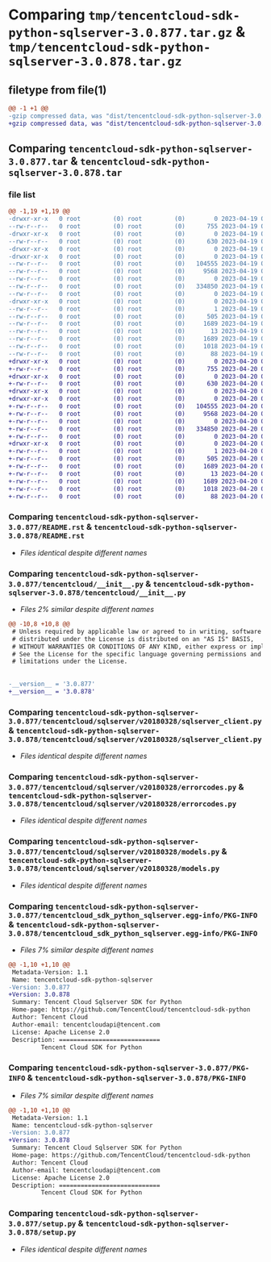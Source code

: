 # Comparing `tmp/tencentcloud-sdk-python-sqlserver-3.0.877.tar.gz` & `tmp/tencentcloud-sdk-python-sqlserver-3.0.878.tar.gz`

## filetype from file(1)

```diff
@@ -1 +1 @@
-gzip compressed data, was "dist/tencentcloud-sdk-python-sqlserver-3.0.877.tar", last modified: Wed Apr 19 09:32:28 2023, max compression
+gzip compressed data, was "dist/tencentcloud-sdk-python-sqlserver-3.0.878.tar", last modified: Thu Apr 20 00:41:45 2023, max compression
```

## Comparing `tencentcloud-sdk-python-sqlserver-3.0.877.tar` & `tencentcloud-sdk-python-sqlserver-3.0.878.tar`

### file list

```diff
@@ -1,19 +1,19 @@
-drwxr-xr-x   0 root         (0) root         (0)        0 2023-04-19 09:32:28.000000 tencentcloud-sdk-python-sqlserver-3.0.877/
--rw-r--r--   0 root         (0) root         (0)      755 2023-04-19 09:32:27.000000 tencentcloud-sdk-python-sqlserver-3.0.877/README.rst
-drwxr-xr-x   0 root         (0) root         (0)        0 2023-04-19 09:32:28.000000 tencentcloud-sdk-python-sqlserver-3.0.877/tencentcloud/
--rw-r--r--   0 root         (0) root         (0)      630 2023-04-19 09:32:27.000000 tencentcloud-sdk-python-sqlserver-3.0.877/tencentcloud/__init__.py
-drwxr-xr-x   0 root         (0) root         (0)        0 2023-04-19 09:32:28.000000 tencentcloud-sdk-python-sqlserver-3.0.877/tencentcloud/sqlserver/
-drwxr-xr-x   0 root         (0) root         (0)        0 2023-04-19 09:32:28.000000 tencentcloud-sdk-python-sqlserver-3.0.877/tencentcloud/sqlserver/v20180328/
--rw-r--r--   0 root         (0) root         (0)   104555 2023-04-19 09:32:27.000000 tencentcloud-sdk-python-sqlserver-3.0.877/tencentcloud/sqlserver/v20180328/sqlserver_client.py
--rw-r--r--   0 root         (0) root         (0)     9568 2023-04-19 09:32:27.000000 tencentcloud-sdk-python-sqlserver-3.0.877/tencentcloud/sqlserver/v20180328/errorcodes.py
--rw-r--r--   0 root         (0) root         (0)        0 2023-04-19 09:32:27.000000 tencentcloud-sdk-python-sqlserver-3.0.877/tencentcloud/sqlserver/v20180328/__init__.py
--rw-r--r--   0 root         (0) root         (0)   334850 2023-04-19 09:32:27.000000 tencentcloud-sdk-python-sqlserver-3.0.877/tencentcloud/sqlserver/v20180328/models.py
--rw-r--r--   0 root         (0) root         (0)        0 2023-04-19 09:32:27.000000 tencentcloud-sdk-python-sqlserver-3.0.877/tencentcloud/sqlserver/__init__.py
-drwxr-xr-x   0 root         (0) root         (0)        0 2023-04-19 09:32:28.000000 tencentcloud-sdk-python-sqlserver-3.0.877/tencentcloud_sdk_python_sqlserver.egg-info/
--rw-r--r--   0 root         (0) root         (0)        1 2023-04-19 09:32:28.000000 tencentcloud-sdk-python-sqlserver-3.0.877/tencentcloud_sdk_python_sqlserver.egg-info/dependency_links.txt
--rw-r--r--   0 root         (0) root         (0)      505 2023-04-19 09:32:28.000000 tencentcloud-sdk-python-sqlserver-3.0.877/tencentcloud_sdk_python_sqlserver.egg-info/SOURCES.txt
--rw-r--r--   0 root         (0) root         (0)     1689 2023-04-19 09:32:28.000000 tencentcloud-sdk-python-sqlserver-3.0.877/tencentcloud_sdk_python_sqlserver.egg-info/PKG-INFO
--rw-r--r--   0 root         (0) root         (0)       13 2023-04-19 09:32:28.000000 tencentcloud-sdk-python-sqlserver-3.0.877/tencentcloud_sdk_python_sqlserver.egg-info/top_level.txt
--rw-r--r--   0 root         (0) root         (0)     1689 2023-04-19 09:32:28.000000 tencentcloud-sdk-python-sqlserver-3.0.877/PKG-INFO
--rw-r--r--   0 root         (0) root         (0)     1018 2023-04-19 09:32:27.000000 tencentcloud-sdk-python-sqlserver-3.0.877/setup.py
--rw-r--r--   0 root         (0) root         (0)       88 2023-04-19 09:32:28.000000 tencentcloud-sdk-python-sqlserver-3.0.877/setup.cfg
+drwxr-xr-x   0 root         (0) root         (0)        0 2023-04-20 00:41:45.000000 tencentcloud-sdk-python-sqlserver-3.0.878/
+-rw-r--r--   0 root         (0) root         (0)      755 2023-04-20 00:41:44.000000 tencentcloud-sdk-python-sqlserver-3.0.878/README.rst
+drwxr-xr-x   0 root         (0) root         (0)        0 2023-04-20 00:41:45.000000 tencentcloud-sdk-python-sqlserver-3.0.878/tencentcloud/
+-rw-r--r--   0 root         (0) root         (0)      630 2023-04-20 00:41:44.000000 tencentcloud-sdk-python-sqlserver-3.0.878/tencentcloud/__init__.py
+drwxr-xr-x   0 root         (0) root         (0)        0 2023-04-20 00:41:45.000000 tencentcloud-sdk-python-sqlserver-3.0.878/tencentcloud/sqlserver/
+drwxr-xr-x   0 root         (0) root         (0)        0 2023-04-20 00:41:45.000000 tencentcloud-sdk-python-sqlserver-3.0.878/tencentcloud/sqlserver/v20180328/
+-rw-r--r--   0 root         (0) root         (0)   104555 2023-04-20 00:41:44.000000 tencentcloud-sdk-python-sqlserver-3.0.878/tencentcloud/sqlserver/v20180328/sqlserver_client.py
+-rw-r--r--   0 root         (0) root         (0)     9568 2023-04-20 00:41:44.000000 tencentcloud-sdk-python-sqlserver-3.0.878/tencentcloud/sqlserver/v20180328/errorcodes.py
+-rw-r--r--   0 root         (0) root         (0)        0 2023-04-20 00:41:44.000000 tencentcloud-sdk-python-sqlserver-3.0.878/tencentcloud/sqlserver/v20180328/__init__.py
+-rw-r--r--   0 root         (0) root         (0)   334850 2023-04-20 00:41:44.000000 tencentcloud-sdk-python-sqlserver-3.0.878/tencentcloud/sqlserver/v20180328/models.py
+-rw-r--r--   0 root         (0) root         (0)        0 2023-04-20 00:41:44.000000 tencentcloud-sdk-python-sqlserver-3.0.878/tencentcloud/sqlserver/__init__.py
+drwxr-xr-x   0 root         (0) root         (0)        0 2023-04-20 00:41:45.000000 tencentcloud-sdk-python-sqlserver-3.0.878/tencentcloud_sdk_python_sqlserver.egg-info/
+-rw-r--r--   0 root         (0) root         (0)        1 2023-04-20 00:41:45.000000 tencentcloud-sdk-python-sqlserver-3.0.878/tencentcloud_sdk_python_sqlserver.egg-info/dependency_links.txt
+-rw-r--r--   0 root         (0) root         (0)      505 2023-04-20 00:41:45.000000 tencentcloud-sdk-python-sqlserver-3.0.878/tencentcloud_sdk_python_sqlserver.egg-info/SOURCES.txt
+-rw-r--r--   0 root         (0) root         (0)     1689 2023-04-20 00:41:45.000000 tencentcloud-sdk-python-sqlserver-3.0.878/tencentcloud_sdk_python_sqlserver.egg-info/PKG-INFO
+-rw-r--r--   0 root         (0) root         (0)       13 2023-04-20 00:41:45.000000 tencentcloud-sdk-python-sqlserver-3.0.878/tencentcloud_sdk_python_sqlserver.egg-info/top_level.txt
+-rw-r--r--   0 root         (0) root         (0)     1689 2023-04-20 00:41:45.000000 tencentcloud-sdk-python-sqlserver-3.0.878/PKG-INFO
+-rw-r--r--   0 root         (0) root         (0)     1018 2023-04-20 00:41:44.000000 tencentcloud-sdk-python-sqlserver-3.0.878/setup.py
+-rw-r--r--   0 root         (0) root         (0)       88 2023-04-20 00:41:45.000000 tencentcloud-sdk-python-sqlserver-3.0.878/setup.cfg
```

### Comparing `tencentcloud-sdk-python-sqlserver-3.0.877/README.rst` & `tencentcloud-sdk-python-sqlserver-3.0.878/README.rst`

 * *Files identical despite different names*

### Comparing `tencentcloud-sdk-python-sqlserver-3.0.877/tencentcloud/__init__.py` & `tencentcloud-sdk-python-sqlserver-3.0.878/tencentcloud/__init__.py`

 * *Files 2% similar despite different names*

```diff
@@ -10,8 +10,8 @@
 # Unless required by applicable law or agreed to in writing, software
 # distributed under the License is distributed on an "AS IS" BASIS,
 # WITHOUT WARRANTIES OR CONDITIONS OF ANY KIND, either express or implied.
 # See the License for the specific language governing permissions and
 # limitations under the License.
 
 
-__version__ = '3.0.877'
+__version__ = '3.0.878'
```

### Comparing `tencentcloud-sdk-python-sqlserver-3.0.877/tencentcloud/sqlserver/v20180328/sqlserver_client.py` & `tencentcloud-sdk-python-sqlserver-3.0.878/tencentcloud/sqlserver/v20180328/sqlserver_client.py`

 * *Files identical despite different names*

### Comparing `tencentcloud-sdk-python-sqlserver-3.0.877/tencentcloud/sqlserver/v20180328/errorcodes.py` & `tencentcloud-sdk-python-sqlserver-3.0.878/tencentcloud/sqlserver/v20180328/errorcodes.py`

 * *Files identical despite different names*

### Comparing `tencentcloud-sdk-python-sqlserver-3.0.877/tencentcloud/sqlserver/v20180328/models.py` & `tencentcloud-sdk-python-sqlserver-3.0.878/tencentcloud/sqlserver/v20180328/models.py`

 * *Files identical despite different names*

### Comparing `tencentcloud-sdk-python-sqlserver-3.0.877/tencentcloud_sdk_python_sqlserver.egg-info/PKG-INFO` & `tencentcloud-sdk-python-sqlserver-3.0.878/tencentcloud_sdk_python_sqlserver.egg-info/PKG-INFO`

 * *Files 7% similar despite different names*

```diff
@@ -1,10 +1,10 @@
 Metadata-Version: 1.1
 Name: tencentcloud-sdk-python-sqlserver
-Version: 3.0.877
+Version: 3.0.878
 Summary: Tencent Cloud Sqlserver SDK for Python
 Home-page: https://github.com/TencentCloud/tencentcloud-sdk-python
 Author: Tencent Cloud
 Author-email: tencentcloudapi@tencent.com
 License: Apache License 2.0
 Description: ============================
         Tencent Cloud SDK for Python
```

### Comparing `tencentcloud-sdk-python-sqlserver-3.0.877/PKG-INFO` & `tencentcloud-sdk-python-sqlserver-3.0.878/PKG-INFO`

 * *Files 7% similar despite different names*

```diff
@@ -1,10 +1,10 @@
 Metadata-Version: 1.1
 Name: tencentcloud-sdk-python-sqlserver
-Version: 3.0.877
+Version: 3.0.878
 Summary: Tencent Cloud Sqlserver SDK for Python
 Home-page: https://github.com/TencentCloud/tencentcloud-sdk-python
 Author: Tencent Cloud
 Author-email: tencentcloudapi@tencent.com
 License: Apache License 2.0
 Description: ============================
         Tencent Cloud SDK for Python
```

### Comparing `tencentcloud-sdk-python-sqlserver-3.0.877/setup.py` & `tencentcloud-sdk-python-sqlserver-3.0.878/setup.py`

 * *Files identical despite different names*

